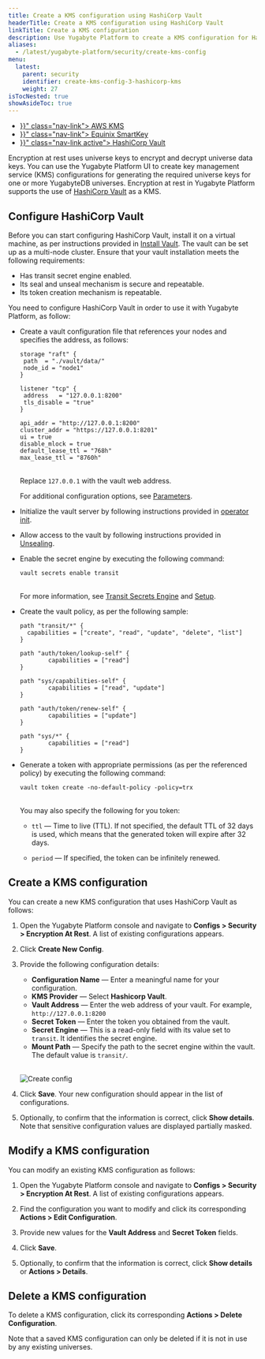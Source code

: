 ```yaml
---
title: Create a KMS configuration using HashiCorp Vault
headerTitle: Create a KMS configuration using HashiCorp Vault
linkTitle: Create a KMS configuration
description: Use Yugabyte Platform to create a KMS configuration for HashiCorp Vault.
aliases:
  - /latest/yugabyte-platform/security/create-kms-config
menu:
  latest:
    parent: security
    identifier: create-kms-config-3-hashicorp-kms
    weight: 27
isTocNested: true
showAsideToc: true
---
```


<ul class="nav nav-tabs-alt nav-tabs-yb">
  <li >
    <a href="{{< relref "./aws-kms.md" >}}" class="nav-link">
      <i class="icon-postgres" aria-hidden="true"></i>
      AWS KMS
    </a>
  </li>

  <li >
    <a href="{{< relref "./equinix-smartkey.md" >}}" class="nav-link">
      <i class="icon-cassandra" aria-hidden="true"></i>
      Equinix SmartKey
    </a>
  </li>

  <li >
    <a href="{{< relref "./hashicorp-kms.md" >}}" class="nav-link active">
      <i class="icon-postgres" aria-hidden="true"></i>
      HashiCorp Vault
    </a>
  </li>

</ul>

Encryption at rest uses universe keys to encrypt and decrypt universe data keys. You can use the Yugabyte Platform UI to create key management service (KMS) configurations for generating the required universe keys for one or more YugabyteDB universes. Encryption at rest in Yugabyte Platform supports the use of [HashiCorp Vault](https://www.vaultproject.io/) as a KMS.

## Configure HashiCorp Vault

Before you can start configuring HashiCorp Vault, install it on a virtual machine, as per instructions provided in [Install Vault](https://www.vaultproject.io/docs/install). The vault can be set up as a multi-node cluster. Ensure that your vault installation meets the following requirements: 

- Has transit secret engine enabled.
- Its seal and unseal mechanism is secure and repeatable.
- Its token creation mechanism is repeatable.

You need to configure HashiCorp Vault in order to use it with Yugabyte Platform, as follow: 

- Create a vault configuration file that references your nodes and specifies the address, as follows:

  ```properties
  storage "raft" {
   path  = "./vault/data/"
   node_id = "node1"
  }
  
  listener "tcp" {
   address   = "127.0.0.1:8200"
   tls_disable = "true"
  }
  
  api_addr = "http://127.0.0.1:8200"
  cluster_addr = "https://127.0.0.1:8201"
  ui = true
  disable_mlock = true
  default_lease_ttl = "768h"
  max_lease_ttl = "8760h"
  ```

  <br>Replace `127.0.0.1` with the vault web address.

  For additional configuration options, see [Parameters](https://www.vaultproject.io/docs/configuration#parameters).

- Initialize the vault server by following instructions provided in [operator init](https://www.vaultproject.io/docs/commands/operator/init).

- Allow access to the vault by following instructions provided in [Unsealing](https://www.vaultproject.io/docs/concepts/seal#unsealing).

- Enable the secret engine by executing the following command:

  ```shell
  vault secrets enable transit 
  ```

  <br>For more information, see [Transit Secrets Engine](https://www.vaultproject.io/docs/secrets/transit) and [Setup](https://www.vaultproject.io/docs/secrets/transit#setup).

- Create the vault policy, as per the following sample:

  ```properties
  path "transit/*" {
    capabilities = ["create", "read", "update", "delete", "list"]
  }
  
  path "auth/token/lookup-self" {
          capabilities = ["read"]
  }
  
  path "sys/capabilities-self" {
          capabilities = ["read", "update"]
  }
  
  path "auth/token/renew-self" {
          capabilities = ["update"]
  }
  
  path "sys/*" {
          capabilities = ["read"]
  }
  ```

- Generate a token with appropriate permissions (as per the referenced policy) by executing the following command:

  ```shell
  vault token create -no-default-policy -policy=trx
  ```

  <br>You may also specify the following for you token: 

  - `ttl` — Time to live (TTL). If not specified, the default TTL of 32 days is used, which means that the generated token will expire after 32 days.

  - `period` — If specified, the token can be infinitely renewed.

## Create a KMS configuration

You can create a new KMS configuration that uses HashiCorp Vault as follows:

1. Open the Yugabyte Platform console and navigate to **Configs > Security > Encryption At Rest**. A list of existing configurations appears.

2. Click **Create New Config**.

3. Provide the following configuration details:

    - **Configuration Name** — Enter a meaningful name for your configuration.
    - **KMS Provider** — Select **Hashicorp Vault**.
    - **Vault Address** — Enter the web address of your vault. For example, `http://127.0.0.1:8200`
    - **Secret Token** — Enter the token you obtained from the vault.
    - **Secret Engine** — This is a read-only field with its value set to `transit`. It identifies the secret engine.
    - **Mount Path** — Specify the path to the secret engine within the vault. The default value is `transit/`.<br><br>
    
    ![Create config](/images/yp/security/hashicorp-config.png)<br>
    
4. Click **Save**. Your new configuration should appear in the list of configurations.

6. Optionally, to confirm that the information is correct, click **Show details**. Note that sensitive configuration values are displayed partially masked.

## Modify a KMS configuration

You can modify an existing KMS configuration as follows:

1. Open the Yugabyte Platform console and navigate to **Configs > Security > Encryption At Rest**. A list of existing configurations appears.

2. Find the configuration you want to modify and click its corresponding **Actions > Edit Configuration**.

3. Provide new values for the **Vault Address** and **Secret Token** fields.

4. Click **Save**.

5. Optionally, to confirm that the information is correct, click **Show details** or **Actions > Details**.

## Delete a KMS configuration

To delete a KMS configuration, click its corresponding **Actions > Delete Configuration**.

Note that a saved KMS configuration can only be deleted if it is not in use by any existing universes.